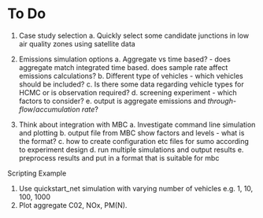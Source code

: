 # To Do

1. Case study selection
   a. Quickly select some candidate junctions in low air quality zones using satellite data

2. Emissions simulation options
   a. Aggregate vs time based? - does aggregate match integrated time based.  does sample rate affect emissions calculations?
   b. Different type of vehicles - which vehicles should be included?
   c. Is there some data regarding vehicle types for HCMC or is observation required?
   d. screening experiment - which factors to consider?
   e. output is aggregate emissions and *through-flow*/*accumulation rate*?



3. Think about integration with MBC
   a. Investigate command line simulation and plotting
   b. output file from MBC show factors and levels - what is the format?
   c. how to create configuration etc files for sumo according to experiment design
   d. run multiple simulations and output results
   e. preprocess results and put in a format that is suitable for mbc



Scripting Example

1. Use quickstart_net simulation with varying number of vehicles e.g. 1, 10, 100, 1000
2. Plot aggregate C02, NOx, PM(N).


